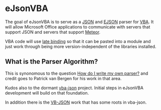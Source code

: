 # eJsonVBA

The goal of eJsonVBA is to serve as a [JSON](http://www.json.org/) and [EJSON](http://stackoverflow.com/questions/23754969/why-does-meteor-use-ejson-and-not-bson-directly) parser for [VBA](http://msdn.microsoft.com/en-us/library/office/gg264383(v=office.15).aspx). It will allow Microsoft Office applications to communicate with servers that support JSON and servers that support [Meteor](https://www.meteor.com/).

VBA code will use [late binding](http://excelmatters.com/2013/09/23/vba-references-and-early-binding-vs-late-binding/) so that it can be pasted into a module and just work through being more version-independent of the libraries installed.

## What is the Parser Algorithm?

This is synonomous to the question [How do I write my own parser?](http://techblog.procurios.nl/k/n618/news/view/14605/14863/how-do-i-write-my-own-parser-(for-json).html?pageNr=3#thread_339) and credit goes to Patrick van Bergen for his work in that area.

Kudos also to the dormant [vba-json](https://code.google.com/p/vba-json/) project. Initial steps in eJsonVBA development will build on that foundation.

In addition there is the [VB-JSON](http://www.ediy.co.nz/vbjson-json-parser-library-in-vb6-xidc55680.html) work that has some roots in vba-json.




